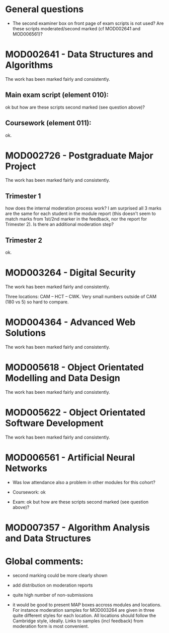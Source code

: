 

# General questions

* The second examiner box on front page of exam scripts is not used?
  Are these scripts moderated/second marked (cf MOD002641 and
  MOD006561)?


# MOD002641 - Data Structures and Algorithms

The work has been marked fairly and consistently. 

## Main exam script (element 010):
ok but how are these scripts second marked (see question above)?

## Coursework (element 011):
ok.

# MOD002726 - Postgraduate Major Project

The work has been marked fairly and consistently. 

## Trimester 1

how does the internal moderation process work? I am surprised all 3
marks are the same for each student in the module report (this doesn't
seem to match marks from 1st/2nd marker in the feedback, nor the
report for Trimester 2). Is there an additional moderation step?
  
## Trimester 2
ok.


# MOD003264 - Digital Security

The work has been marked fairly and consistently. 


Three locations: CAM – HCT – CWK. Very small numbers outside of CAM
(180 vs 5) so hard to compare.

# MOD004364 - Advanced Web Solutions

The work has been marked fairly and consistently. 


# MOD005618 - Object Orientated Modelling and Data Design

The work has been marked fairly and consistently. 


# MOD005622 - Object Orientated Software Development

The work has been marked fairly and consistently. 


# MOD006561 - Artificial Neural Networks

* Was low attendance also a problem in other modules for this cohort?

* Coursework: ok

* Exam: ok but how are these scripts second marked (see question above)?


# MOD007357 - Algorithm Analysis and Data Structures



# Global comments:

- second marking could be more clearly shown

- add distribution on moderation reports

- quite high number of non-submissions

- it would be good to present MAP boxes accross modules and
  locations. For instance moderation samples for MOD003264 are given
  in three quite different styles for each location. All locations
  should follow the Cambridge style, ideally. Links to samples (incl
  feedback) from moderation form is most convenient.
